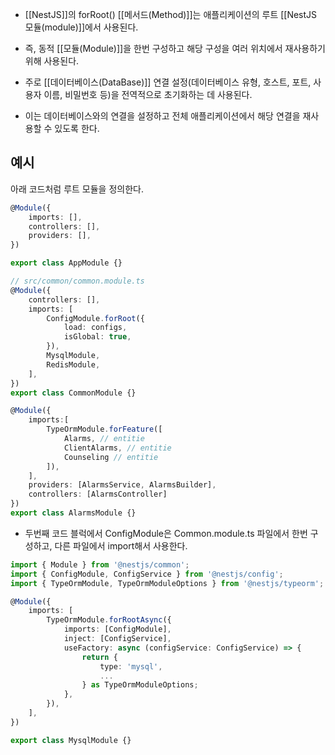 - [[NestJS]]의 forRoot() [[메서드(Method)]]는 애플리케이션의 루트 [[NestJS 모듈(module)]]에서 사용된다.
- 즉, 동적 [[모듈(Module)]]을 한번 구성하고 해당 구성을 여러 위치에서 재사용하기 위해 사용된다.

- 주로 [[데이터베이스(DataBase)]] 연결 설정(데이터베이스 유형, 호스트, 포트, 사용자 이름, 비밀번호 등)을 전역적으로 초기화하는 데 사용된다.
- 이는 데이터베이스와의 연결을 설정하고 전체 애플리케이션에서 해당 연결을 재사용할 수 있도록 한다.


## 예시

 아래 코드처럼 루트 모듈을 정의한다.

```ts
@Module({
	imports: [],
	controllers: [],
	providers: [],
})

export class AppModule {}
```

```ts
// src/common/common.module.ts
@Module({
	controllers: [],
	imports: [
	    ConfigModule.forRoot({
		    load: configs,
		    isGlobal: true,
	    }),
		MysqlModule,
	    RedisModule,
	],
})
export class CommonModule {}
```

```ts
@Module({
	imports:[
	    TypeOrmModule.forFeature([
		    Alarms, // entitie
		    ClientAlarms, // entitie
		    Counseling // entitie
		]),
	],
	providers: [AlarmsService, AlarmsBuilder],
	controllers: [AlarmsController]
})
export class AlarmsModule {}
```

- 두번째 코드 블럭에서 ConfigModule은 Common.module.ts 파일에서 한번 구성하고, 다른 파일에서 import해서 사용한다.

```ts
import { Module } from '@nestjs/common';
import { ConfigModule, ConfigService } from '@nestjs/config';
import { TypeOrmModule, TypeOrmModuleOptions } from '@nestjs/typeorm';

@Module({
	imports: [
	    TypeOrmModule.forRootAsync({
		    imports: [ConfigModule],
		    inject: [ConfigService],
		    useFactory: async (configService: ConfigService) => {
		        return {
			        type: 'mysql',
					...
			    } as TypeOrmModuleOptions;
		    },
	    }),
	],
})

export class MysqlModule {}
```
